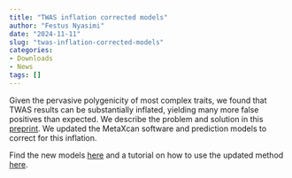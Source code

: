 ```yaml
---
title: "TWAS inflation corrected models"
author: "Festus Nyasimi"
date: "2024-11-11"
slug: "twas-inflation-corrected-models"
categories:
- Downloads
- News
tags: []
---
```


Given the pervasive polygenicity of most complex traits, we found that TWAS results can be substantially inflated, yielding many more false positives than expected.
We describe the problem and solution in this [preprint](https://doi.org/10.1101/2023.10.17.562831). We updated the MetaXcan software and prediction models to correct for this inflation. 

Find the new models [here](https://uchicago.box.com/s/w0nzszuvuwcsznvo8x4c15o4hujqrwm7) and a tutorial on how to use the updated method [here](https://github.com/hakyimlab/twas-inflation?tab=readme-ov-file#application-to-real-twas).


